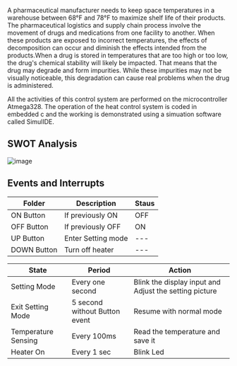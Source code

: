 A pharmaceutical manufacturer needs to keep space temperatures in a warehouse between 68°F and 78°F to maximize shelf life of their products. The pharmaceutical logistics and supply chain process involve the movement of drugs and medications from one facility to another. When these products are exposed to incorrect temperatures, the effects of decomposition can occur and diminish the effects intended from the products.When a drug is stored in temperatures that are too high or too low, the drug's chemical stability will likely be impacted. That means that the drug may degrade and form impurities. While these impurities may not be visually noticeable, this degradation can cause real problems when the drug is administered.

All the activities of this control system are performed on the microcontroller Atmega328. The operation of the heat control system is coded in embedded c and the working is demonstrated using a simuation software called SimulIDE.

## SWOT Analysis

![image](https://github.com/stepin314196/Emb-C/blob/main/1_Requirements/SWOT%20Analysis.png)

## Events and Interrupts
| Folder  | Description  | Staus |
|--- |--- |---|
|ON Button|If previously ON|OFF|
|OFF Button|If previously OFF |ON|
|UP Button|Enter Setting mode |---|
|DOWN Button|Turn off heater |---|


| State  | Period  | Action |
|--- |--- |---|
|Setting Mode|Every one second|Blink the display input and Adjust the setting picture|
|Exit Setting Mode|5 second without Button event |Resume with normal mode|
|Temperature Sensing|Every 100ms|Read the temperature and save it|
|Heater On|Every 1 sec|Blink Led|
